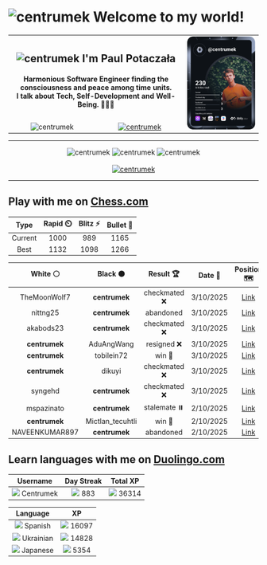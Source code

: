 <h1>
  <img
    src="https://emojis.slackmojis.com/emojis/images/1531849430/4246/blob-sunglasses.gif"
    width="30"
    alt="centrumek"
  />
  Welcome to my world!
</h1>

<table>
  <tbody>
    <tr>
      <td align="center" width="70%" colspan="2">
        <h2>
          <img
            src="https://raw.githubusercontent.com/MartinHeinz/MartinHeinz/master/wave.gif"
            width="30px"
            alt="centrumek"
          />
          I'm Paul Potaczała
        </h2>
        <h4>
          Harmonious Software Engineer finding the consciousness and peace among time units.
          <br/>
          I talk about Tech, Self-Development and Well-Being. 🌿🧘🚀
        </h4>
      </td>
      <td width="30%" rowspan="2">
        <a href="https://app.daily.dev/centrumek">
          <img
            src="./devcard.svg"
            alt="centrumek"
          />
        </a>
      </td>
    </tr>
    <tr align="center">
      <td>
        <img
          src="https://komarev.com/ghpvc/?username=centrumek&label=visitors&color=0e75b6&style=flat"
          alt="centrumek"
        >
      </td>
      <td>
        <a href="https://stackoverflow.com/users/14496012/centrumek">
          <img
            src="https://stackoverflow.com/users/flair/14496012.png?theme=dark"
            alt="centrumek"
          >
        </a>
      </td>
    </tr>
  </tbody>
</table>

---
<div align="center">
  <img 
    src="https://github-readme-stats.vercel.app/api?username=centrumek&show_icons=true&count_private=true&theme=dark&hide_border=true&hide=issues,contribs&bg_color=00000000"
    alt="centrumek"
  />
  <img
    src="https://github-readme-stats.vercel.app/api/top-langs/?username=centrumek&layout=compact&hide_border=true&theme=dark&bg_color=00000000&langs_count=6&exclude_repo=air-statistic-app"
    alt="centrumek"
  />
  <img 
    src="https://github-readme-streak-stats.herokuapp.com?user=centrumek&theme=dark&hide_border=true&background=FFFFFF00"
    alt="centrumek"
  />
  <br/>
  <br/>
  <a href="https://www.buymeacoffee.com/centrumek">
    <img
      src="https://cdn.buymeacoffee.com/buttons/v2/default-orange.png"
      height="50"
      width="210"
      alt="centrumek"
    />
  </a>
</div>

---

## Play with me on [Chess.com](https://www.chess.com/member/centrumek)

<div align="center">
<!--START_SECTION:chessStats-->
<!-- Automatically generated with https://github.com/Balastrong/chess-stats-action -->

| Type | Rapid ⏲️ | Blitz ⚡ | Bullet 🔫 |
|:---:|:---:|:---:|:---:|
| Current | 1000 | 989 | 1165 |
| Best | 1132 | 1098 | 1266 |

| White ⚪ | Black ⚫ | Result 🏆 | Date 📅 | Position 🗺️ | Type 🕕 |
|:---:|:---:|:---:|:---:|:---:|:---:|
| TheMoonWolf7 | **centrumek** | checkmated ❌ | 3/10/2025 | <a href="http://www.ee.unb.ca/cgi-bin/tervo/fen.pl?select=8/3Nn1Qk/6pr/4B3/5p2/4PPPp/3P3P/5RK1 b - - 0 38">Link</a> | Blitz |
| nittng25 | **centrumek** | abandoned  | 3/10/2025 | <a href="http://www.ee.unb.ca/cgi-bin/tervo/fen.pl?select=6N1/8/8/5RK1/5P2/6k1/8/8 b - - 0 60">Link</a> | Blitz |
| akabods23 | **centrumek** | checkmated ❌ | 3/10/2025 | <a href="http://www.ee.unb.ca/cgi-bin/tervo/fen.pl?select=rk4n1/1pQ2pr1/1B2p3/p3P2p/6pP/P1P2qP1/1P3P2/3R1RK1 b - - 9 24">Link</a> | Blitz |
| **centrumek** | AduAngWang | resigned ❌ | 3/10/2025 | <a href="http://www.ee.unb.ca/cgi-bin/tervo/fen.pl?select=6k1/b4pp1/2p5/P3r3/1P5p/3K4/8/8 w - - 0 37">Link</a> | Blitz |
| **centrumek** | tobilein72 | win 🥇 | 3/10/2025 | <a href="http://www.ee.unb.ca/cgi-bin/tervo/fen.pl?select=2Q2k2/r2R3p/4n1p1/6P1/P6P/7K/8/4r3 b - - 0 46">Link</a> | Blitz |
| **centrumek** | dikuyi | checkmated ❌ | 3/10/2025 | <a href="http://www.ee.unb.ca/cgi-bin/tervo/fen.pl?select=2k5/p1p3pp/1p6/8/8/8/P3n1PP/5q1K w - - 10 49">Link</a> | Blitz |
| syngehd | **centrumek** | checkmated ❌ | 3/10/2025 | <a href="http://www.ee.unb.ca/cgi-bin/tervo/fen.pl?select=8/R7/2p5/k2p4/2pK4/2P5/1R1n2P1/8 b - - 2 46">Link</a> | Blitz |
| mspazinato | **centrumek** | stalemate ⏸️ | 2/10/2025 | <a href="http://www.ee.unb.ca/cgi-bin/tervo/fen.pl?select=6Q1/8/8/8/3P2Pk/1K5p/PP5B/8 b - - 0 50">Link</a> | Blitz |
| **centrumek** | Mictlan_tecuhtli | win 🥇 | 2/10/2025 | <a href="http://www.ee.unb.ca/cgi-bin/tervo/fen.pl?select=rnbqkbnr/pppppppp/8/8/3P4/8/PPP1PPPP/RNBQKBNR b KQkq d3 0 1">Link</a> | Blitz |
| NAVEENKUMAR897 | **centrumek** | abandoned  | 2/10/2025 | <a href="http://www.ee.unb.ca/cgi-bin/tervo/fen.pl?select=8/4k3/8/8/1K5P/pP6/P1P3P1/8 b - - 2 45">Link</a> | Blitz |

<!--END_SECTION:chessStats-->
</div>

## Learn languages with me on [Duolingo.com](https://www.duolingo.com/profile/Centrumek)

<div align="center">
<!--START_SECTION:duolingoStats-->
<!-- Automatically generated with https://github.com/centrumek/duolingo-readme-stats-->

| Username | Day Streak | Total XP |
|:---:|:---:|:---:|
| <img src="https://raw.githubusercontent.com/centrumek/duolingo-readme-stats/main/assets/duolingo.png" height="12"> Centrumek | <img src="https://raw.githubusercontent.com/centrumek/duolingo-readme-stats/main/assets/streakinactive.svg" height="12"> 883 | <img src="https://raw.githubusercontent.com/centrumek/duolingo-readme-stats/main/assets/xp.svg" height="12"> 36314 |

| Language | XP |
|:---:|:---:|
| <img src="https://raw.githubusercontent.com/centrumek/duolingo-readme-stats/main/assets/langs/spanish.svg" height="12"> Spanish | <img src="https://raw.githubusercontent.com/centrumek/duolingo-readme-stats/main/assets/xp.svg" height="12"> 16097 |
| <img src="https://raw.githubusercontent.com/centrumek/duolingo-readme-stats/main/assets/langs/ukrainian.svg" height="12"> Ukrainian | <img src="https://raw.githubusercontent.com/centrumek/duolingo-readme-stats/main/assets/xp.svg" height="12"> 14828 |
| <img src="https://raw.githubusercontent.com/centrumek/duolingo-readme-stats/main/assets/langs/japanese.svg" height="12"> Japanese | <img src="https://raw.githubusercontent.com/centrumek/duolingo-readme-stats/main/assets/xp.svg" height="12"> 5354 |

<!--END_SECTION:duolingoStats-->
</div>
<!--
**centrumek/centrumek** is a ✨ _special_ ✨ repository because its `README.md` (this file) appears on your GitHub profile.

Here are some ideas to get you started:

- 🔭 I’m currently working on ...
- 🌱 I’m currently learning ...
- 👯 I’m looking to collaborate on ...
- 🤔 I’m looking for help with ...
- 💬 Ask me about ...
- 📫 How to reach me: ...
- 😄 Pronouns: ...
- ⚡ Fun fact: ...
-->
